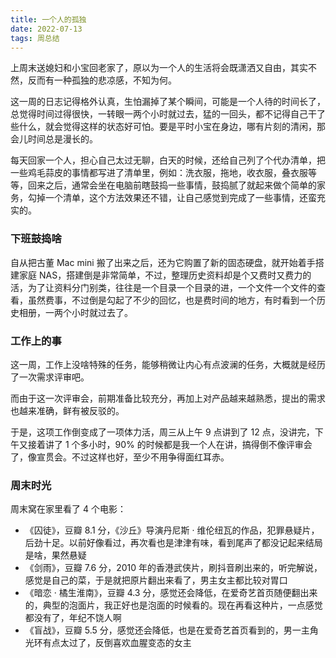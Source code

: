 ```yaml
---
title: 一个人的孤独
date: 2022-07-13
tags: 周总结
---
```


上周末送媳妇和小宝回老家了，原以为一个人的生活将会既潇洒又自由，其实不然，反而有一种孤独的悲凉感，不知为何。

这一周的日志记得格外认真，生怕漏掉了某个瞬间，可能是一个人待的时间长了，总觉得时间过得很快，一转眼一两个小时就过去，猛的一回头，都不记得自己干了些什么，就会觉得这样的状态好可怕。要是平时小宝在身边，哪有片刻的清闲，那会儿时间总是漫长的。

<!-- more -->

每天回家一个人，担心自己太过无聊，白天的时候，还给自己列了个代办清单，把一些鸡毛蒜皮的事情都写进了清单里，例如：洗衣服，拖地，收衣服，叠衣服等等，回来之后，通常会坐在电脑前瞎鼓捣一些事情，鼓捣腻了就起来做个简单的家务，勾掉一个清单，这个方法效果还不错，让自己感觉到完成了一些事情，还蛮充实的。

### 下班鼓捣啥

自从把古董 Mac mini 搬了出来之后，还为它购置了新的固态硬盘，就开始着手搭建家庭 NAS，搭建倒是非常简单，不过，整理历史资料却是个又费时又费力的活，为了让资料分门别类，往往是一个目录一个目录的进，一个文件一个文件的查看，虽然费事，不过倒是勾起了不少的回忆，也是费时间的地方，有时看到一个历史相册，一两个小时就过去了。

### 工作上的事

这一周，工作上没啥特殊的任务，能够稍微让内心有点波澜的任务，大概就是经历了一次需求评审吧。

而由于这一次评审会，前期准备比较充分，再加上对产品越来越熟悉，提出的需求也越来准确，鲜有被反驳的。

于是，这项工作倒变成了一项体力活，周三从上午 9 点讲到了 12 点，没讲完，下午又接着讲了 1 个多小时，90% 的时候都是我一个人在讲，搞得倒不像评审会了，像宣贯会。不过这样也好，至少不用争得面红耳赤。

### 周末时光

周末窝在家里看了 4 个电影：
- 《囚徒》，豆瓣 8.1 分，《沙丘》导演丹尼斯 · 维伦纽瓦的作品，犯罪悬疑片，后劲十足。以前好像看过，再次看也是津津有味，看到尾声了都没记起来结局是啥，果然悬疑
- 《剑雨》，豆瓣 7.6 分，2010 年的香港武侠片，刷抖音刷出来的，听完解说，感觉是自己的菜，于是就把原片翻出来看了，男主女主都比较对胃口
- 《暗恋 · 橘生淮南》，豆瓣 4.3 分，感觉还会降低，在爱奇艺首页随便翻出来的，典型的泡面片，我正好也是泡面的时候看的。现在再看这种片，一点感觉都没有了，年纪不饶人啊
- 《盲战》，豆瓣 5.5 分，感觉还会降低，也是在爱奇艺首页看到的，男一主角光环有点太过了，反倒喜欢血腥变态的女主
